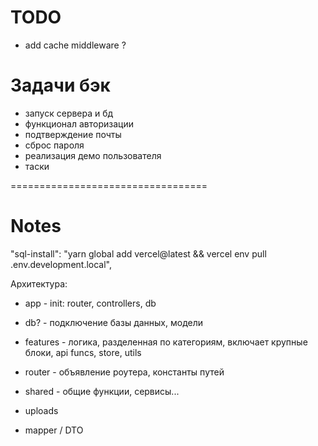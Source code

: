 # TODO
- add cache middleware ?

# Задачи бэк

- запуск сервера и бд
- функционал авторизации
- подтверждение почты
- сброс пароля
- реализация демо пользователя
- таски

==================================

# Notes
"sql-install": "yarn global add vercel@latest && vercel env pull .env.development.local",


Архитектура:

- app - init: router, controllers, db
- db? - подключение базы данных, модели
- features - логика, разделенная по категориям, включает крупные блоки, api funcs, store, utils
- router - объявление роутера, константы путей
- shared - общие функции, сервисы...
- uploads

- mapper / DTO

